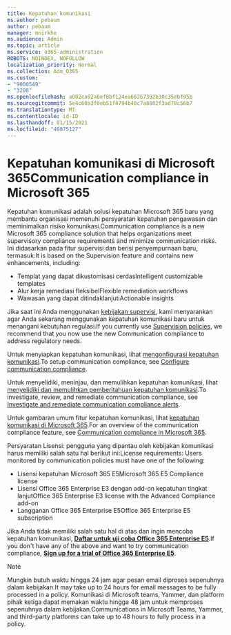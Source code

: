 ```yaml
---
title: Kepatuhan komunikasi
ms.author: pebaum
author: pebaum
manager: mnirkhe
ms.audience: Admin
ms.topic: article
ms.service: o365-administration
ROBOTS: NOINDEX, NOFOLLOW
localization_priority: Normal
ms.collection: Adm_O365
ms.custom:
- "9000549"
- "3208"
ms.openlocfilehash: a002ca92a0ef8bf124ea66267392b30c35ebf95b
ms.sourcegitcommit: 5e4c60a3f0eb51f4794b40c7a8802f3ad70c56b7
ms.translationtype: MT
ms.contentlocale: id-ID
ms.lasthandoff: 01/15/2021
ms.locfileid: "49875127"
---
```

# <a name="communication-compliance-in-microsoft-365"></a><span data-ttu-id="25749-102">Kepatuhan komunikasi di Microsoft 365</span><span class="sxs-lookup"><span data-stu-id="25749-102">Communication compliance in Microsoft 365</span></span>

<span data-ttu-id="25749-103">Kepatuhan komunikasi adalah solusi kepatuhan Microsoft 365 baru yang membantu organisasi memenuhi persyaratan kepatuhan pengawasan dan meminimalkan risiko komunikasi.</span><span class="sxs-lookup"><span data-stu-id="25749-103">Communication compliance is a new Microsoft 365 compliance solution that helps organizations meet supervisory compliance requirements and minimize communication risks.</span></span> <span data-ttu-id="25749-104">Ini didasarkan pada fitur supervisi dan berisi penyempurnaan baru, termasuk:</span><span class="sxs-lookup"><span data-stu-id="25749-104">It is based on the Supervision feature and contains new enhancements, including:</span></span>

- <span data-ttu-id="25749-105">Templat yang dapat dikustomisasi cerdas</span><span class="sxs-lookup"><span data-stu-id="25749-105">Intelligent customizable templates</span></span>
- <span data-ttu-id="25749-106">Alur kerja remediasi fleksibel</span><span class="sxs-lookup"><span data-stu-id="25749-106">Flexible remediation workflows</span></span>
- <span data-ttu-id="25749-107">Wawasan yang dapat ditindaklanjuti</span><span class="sxs-lookup"><span data-stu-id="25749-107">Actionable insights</span></span>

<span data-ttu-id="25749-108">Jika saat ini Anda menggunakan [kebijakan supervisi](https://docs.microsoft.com/microsoft-365/compliance/supervision-policies), kami menyarankan agar Anda sekarang menggunakan kepatuhan komunikasi baru untuk menangani kebutuhan regulasi.</span><span class="sxs-lookup"><span data-stu-id="25749-108">If you currently use [Supervision policies](https://docs.microsoft.com/microsoft-365/compliance/supervision-policies), we recommend that you now use the new Communication compliance to address regulatory needs.</span></span>

<span data-ttu-id="25749-109">Untuk menyiapkan kepatuhan komunikasi, lihat [mengonfigurasi kepatuhan komunikasi](https://docs.microsoft.com/microsoft-365/compliance/communication-compliance-configure).</span><span class="sxs-lookup"><span data-stu-id="25749-109">To setup communication compliance, see [Configure communication compliance](https://docs.microsoft.com/microsoft-365/compliance/communication-compliance-configure).</span></span>

<span data-ttu-id="25749-110">Untuk menyelidiki, meninjau, dan memulihkan kepatuhan komunikasi, lihat [menyelidiki dan memulihkan pemberitahuan kepatuhan komunikasi](https://docs.microsoft.com/microsoft-365/compliance/communication-compliance-investigate-remediate).</span><span class="sxs-lookup"><span data-stu-id="25749-110">To investigate, review, and remediate communication compliance, see [Investigate and remediate communication compliance alerts](https://docs.microsoft.com/microsoft-365/compliance/communication-compliance-investigate-remediate).</span></span>

<span data-ttu-id="25749-111">Untuk gambaran umum fitur kepatuhan komunikasi, lihat [kepatuhan komunikasi di Microsoft 365](https://docs.microsoft.com/microsoft-365/compliance/communication-compliance).</span><span class="sxs-lookup"><span data-stu-id="25749-111">For an overview of the communication compliance feature, see [Communication compliance in Microsoft 365](https://docs.microsoft.com/microsoft-365/compliance/communication-compliance).</span></span>

<span data-ttu-id="25749-112">Persyaratan Lisensi: pengguna yang dipantau oleh kebijakan komunikasi harus memiliki salah satu hal berikut ini:</span><span class="sxs-lookup"><span data-stu-id="25749-112">License requirements: Users monitored by communication policies must have one of the following:</span></span>

- <span data-ttu-id="25749-113">Lisensi kepatuhan Microsoft 365 E5</span><span class="sxs-lookup"><span data-stu-id="25749-113">Microsoft 365 E5 Compliance license</span></span>
- <span data-ttu-id="25749-114">Lisensi Office 365 Enterprise E3 dengan add-on kepatuhan tingkat lanjut</span><span class="sxs-lookup"><span data-stu-id="25749-114">Office 365 Enterprise E3 license with the Advanced Compliance add-on</span></span>
- <span data-ttu-id="25749-115">Langganan Office 365 Enterprise E5</span><span class="sxs-lookup"><span data-stu-id="25749-115">Office 365 Enterprise E5 subscription</span></span>

<span data-ttu-id="25749-116">Jika Anda tidak memiliki salah satu hal di atas dan ingin mencoba kepatuhan komunikasi, **[Daftar untuk uji coba Office 365 Enterprise E5](https://go.microsoft.com/fwlink/p/?LinkID=698279)**.</span><span class="sxs-lookup"><span data-stu-id="25749-116">If you don't have any of the above and want to try communication compliance, **[Sign up for a trial of Office 365 Enterprise E5](https://go.microsoft.com/fwlink/p/?LinkID=698279)**.</span></span>

> [!NOTE]
> <span data-ttu-id="25749-117">Mungkin butuh waktu hingga 24 jam agar pesan email diproses sepenuhnya dalam kebijakan.</span><span class="sxs-lookup"><span data-stu-id="25749-117">It may take up to 24 hours for email messages to be fully processed in a policy.</span></span> <span data-ttu-id="25749-118">Komunikasi di Microsoft teams, Yammer, dan platform pihak ketiga dapat memakan waktu hingga 48 jam untuk memproses sepenuhnya dalam kebijakan.</span><span class="sxs-lookup"><span data-stu-id="25749-118">Communications in Microsoft Teams, Yammer, and third-party platforms can take up to 48 hours to fully process in a policy.</span></span>
